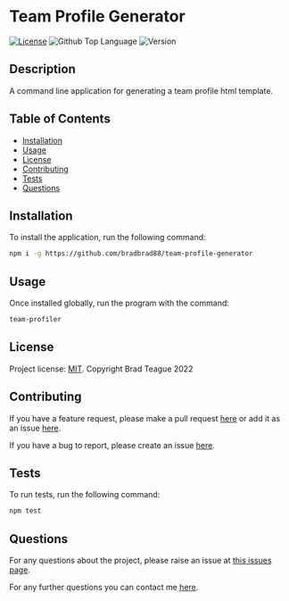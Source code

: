 # Team Profile Generator

[![License](https://img.shields.io/badge/License-MIT-blue)](https://opensource.org/licenses/MIT)
![Github Top Language](https://img.shields.io/github/languages/top/bradbrad88/team-profile-generator)
![Version](https://img.shields.io/badge/Version-1.0.0-blue)

## Description

A command line application for generating a team profile html template.

## Table of Contents

- [Installation](#installation)
- [Usage](#usage)
- [License](#license)
- [Contributing](#contributing)
- [Tests](#tests)
- [Questions](#questions)

## Installation

To install the application, run the following command:

```bash
npm i -g https://github.com/bradbrad88/team-profile-generator
```

## Usage

Once installed globally, run the program with the command:

```bash
team-profiler
```

## License

Project license: [MIT](https://opensource.org/licenses/MIT). Copyright Brad Teague 2022

## Contributing

If you have a feature request, please make a pull request [here](https://github.com/bradbrad88/team-profile-generator) or add it as an issue [here](https://github.com/bradbrad88/team-profile-generator/issues).

If you have a bug to report, please create an issue [here](https://github.com/bradbrad88/team-profile-generator/issues).

## Tests

To run tests, run the following command:

```bash
npm test
```

## Questions

For any questions about the project, please raise an issue at [this issues page](https://github.com/bradbrad88/team-profile-generator/issues).

For any further questions you can contact me [here](b_rad88@live.com).
